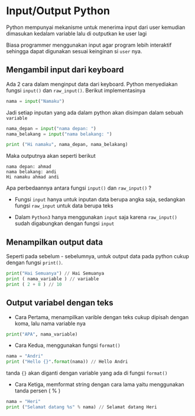 # Input/Output Python

Python mempunyai mekanisme untuk menerima input dari user kemudian dimasukan kedalam variable lalu di outputkan ke user lagi

Biasa programmer menggunakan input agar program lebih interaktif sehingga dapat digunakan sesuai keinginan si `user` nya.


## Mengambil input dari keyboard

Ada 2 cara dalam menginput data dari keyboard. Python menyediakan fungsi ``input()`` dan `raw_input()`. Berikut implementasinya

```python
nama = input("Namaku")
```

Jadi setiap inputan yang ada dalam python akan disimpan dalam sebuah `variable`

```python
nama_depan = input("nama depan: ")
nama_belakang = input("nama belakang: ")

print ("Hi namaku", nama_depan, nama_belakang)
```

Maka outputnya akan seperti berikut
```
nama depan: ahmad
nama belakang: andi
Hi namaku ahmad andi
```
Apa perbedaannya antara fungsi ``input()`` dan `raw_input()` ?

- Fungsi `input` hanya untuk inputan data berupa angka saja, sedangkan fungsi `raw_input` untuk data berupa teks

- Dalam `Python3` hanya menggunakan `input` saja karena `raw_input()` sudah digabungkan dengan fungsi `input`


## Menampilkan output data

Seperti pada sebelum - sebelumnya, untuk output data pada python cukup dengan fungsi `print()`.

```python
print("Hai Semuanya") // Hai Semuanya
print ( nama_variable ) // variable
print ( 2 + 8 ) // 10
```

## Output variabel dengan teks

- Cara Pertama, menampilkan varible dengan teks cukup dipisah dengan koma, lalu nama variable nya

```python
print("APA", nama_variable)
```

- Cara Kedua, menggunakan fungsi `format()`

```python
nama = "Andri"
print ("Hello {}".format(nama)) // Hello Andri
```

tanda `{}` akan diganti dengan variable yang ada di fungsi `format()`

- Cara Ketiga, memformat string dengan cara lama yaitu menggunakan tanda persen ( % )

```python
nama = "Heri"
print ("Selamat datang %s" % nama) // Selamat datang Heri
```


